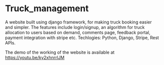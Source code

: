 # Truck_management
A website built using django framework, for making truck booking easier and simpler.
The features include login/signup, an algorithm for truck allocation to users based on demand, comments page, feedback portal,
payment integration with stripe etc. Techlogies: Python, Django, Stripe, Rest APIs.

The demo of the working of the website is available at https://youtu.be/ky2xhnrrlJM
